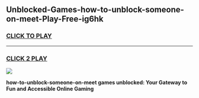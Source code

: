 
## Unblocked-Games-how-to-unblock-someone-on-meet-Play-Free-ig6hk
<h3>
<a href="https://premium76.site?title=how-to-unblock-someone-on-meet&ref=18A1">CLICK TO PLAY</a></h3>
<hr>

<h3>
<a href="https://premium76.site?title=how-to-unblock-someone-on-meet&ref=18A1">CLICK 2 PLAY</a>
  
</h3>

<a href="https://premium76.site?title=how-to-unblock-someone-on-meet&ref=18A1"><img src="https://clearcache.store/games.png"></a>


**how-to-unblock-someone-on-meet games unblocked: Your Gateway to Fun and Accessible Online Gaming**
